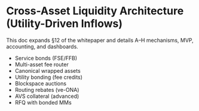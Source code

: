 # Cross-Asset Liquidity Architecture (Utility-Driven Inflows)

This doc expands §12 of the whitepaper and details A–H mechanisms, MVP, accounting, and dashboards.

- Service bonds (FSE/FFB)
- Multi-asset fee router
- Canonical wrapped assets
- Utility bonding (fee credits)
- Blockspace auctions
- Routing rebates (ve-ONA)
- AVS collateral (advanced)
- RFQ with bonded MMs
